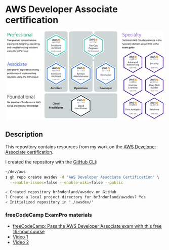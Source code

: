 # AWS Developer Associate certification

<img src="./notes/img/aws-certifications.png" alt="AWS certifications" width="600px">

## Description

This repository contains resources from my work on the [AWS Developer Associate certification](https://aws.amazon.com/certification/certified-developer-associate/).

I created the repository with the [GitHub CLI](https://cli.github.com/):

```sh
~/dev/aws
❯ gh repo create awsdev -d "AWS Developer Associate Certification" \
  --enable-issues=false --enable-wiki=false --public
```

```
✓ Created repository br3ndonland/awsdev on GitHub
? Create a local project directory for br3ndonland/awsdev? Yes
✓ Initialized repository in './awsdev/'
```

### freeCodeCamp ExamPro materials

- [freeCodeCamp: Pass the AWS Developer Associate exam with this free 16-hour course](https://www.freecodecamp.org/news/pass-the-aws-developer-associate-exam-with-this-free-16-hour-course/)
- [Video 1](https://youtu.be/RrKRN9zRBWs)
- [Video 2](https://youtu.be/eCopK1RoyFM)
